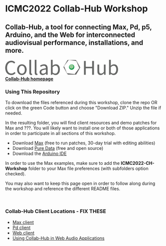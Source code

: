 # ICMC2022 Collab-Hub Workshop

## Collab-Hub, a tool for connecting Max, Pd, p5, Arduino, and the Web for interconnected audiovisual performance, installations, and more.

<img src="/img/CH-Title.png" alt="Collab-Hub Logo" height="50"/>

<br>
<a href="https://www.collab-hub.io" target="_blank"><b>Collab-Hub homepage</b></a>
<br>

### Using This Repository
To download the files referenced during this workshop, clone the repo OR click on the green Code button and choose "Download ZIP." Unzip the file if needed.  

In the resulting folder, you will find client resources and demo patches for Max and ???. You will likely want to install one or both of those applications in order to participate in all sections of this workshop.
- Download [Max](https://cycling74.com/downloads) (free to run patches, 30-day trial with editing abilities)
- Download [Pure Data](http://puredata.info/downloads) (free and open source)
- Download the [Arduino IDE](https://www.arduino.cc/en/software)

In order to use the Max examples, make sure to add the **ICMC2022-CH-Workshop** folder to your Max file preferences (with subfolders option checked).  

You may also want to keep this page open in order to follow along during the workshop and reference the different README files.  

<br>

### Collab-Hub Client Locations - FIX THESE
- <a href="" target="_blank">Max client</a>
- <a href="" target="_blank">Pd client</a>
- <a href="" target="_blank">Web client</a>
- <a href="">Using Collab-Hub in Web Audio Applications</a>